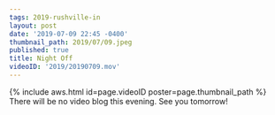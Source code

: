 ```yaml
---
tags: 2019-rushville-in
layout: post
date: '2019-07-09 22:45 -0400'
thumbnail_path: 2019/07/09.jpeg
published: true
title: Night Off
videoID: '2019/20190709.mov'
---
```


{% include aws.html id=page.videoID poster=page.thumbnail_path %}
There will be no video blog this evening. See you tomorrow!